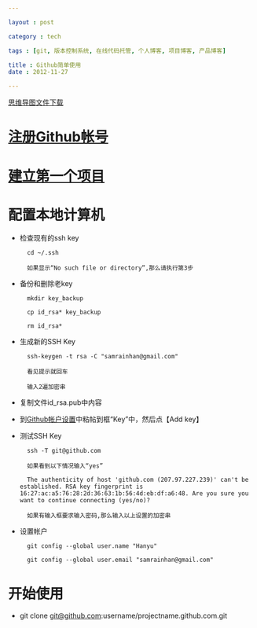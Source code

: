 ```yaml
---

layout : post

category : tech

tags : [git, 版本控制系统, 在线代码托管, 个人博客, 项目博客, 产品博客]

title : Github简单使用
date : 2012-11-27

---
```


[思维导图文件下载](https://docs.google.com/open?id=0B1DrsqrLRzeILXhqWG1tZmVYT28)

# [注册Github帐号](https://github.com/signup/free)

# [建立第一个项目](https://github.com/new)

# 配置本地计算机

- 检查现有的ssh key

        cd ~/.ssh

        如果显示“No such file or directory”,那么请执行第3步

- 备份和删除老key

        mkdir key_backup

        cp id_rsa* key_backup

        rm id_rsa*

- 生成新的SSH Key

        ssh-keygen -t rsa -C "samrainhan@gmail.com"

        看见提示就回车

        输入2遍加密串

- 复制文件id_rsa.pub中内容

- 到[Github帐户设置](https://github.com/settings/ssh)中粘帖到框“Key”中，然后点【Add key】

- 测试SSH Key

        ssh -T git@github.com

        如果看到以下情况输入“yes”

        The authenticity of host 'github.com (207.97.227.239)' can't be established. RSA key fingerprint is 16:27:ac:a5:76:28:2d:36:63:1b:56:4d:eb:df:a6:48. Are you sure you want to continue connecting (yes/no)?

        如果有输入框要求输入密码,那么输入以上设置的加密串

- 设置帐户

        git config --global user.name "Hanyu"

        git config --global user.email "samrainhan@gmail.com"

# 开始使用

- git clone git@github.com:username/projectname.github.com.git